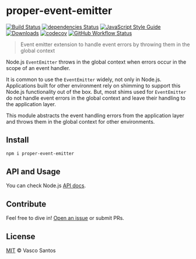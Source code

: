 # proper-event-emitter

[![Build Status](https://travis-ci.org/vasco-santos/proper-event-emitter.svg?branch=master)](https://travis-ci.org/vasco-santos/proper-event-emitter)
[![dependencies Status](https://david-dm.org/vasco-santos/proper-event-emitter/status.svg)](https://david-dm.org/vasco-santos/proper-event-emitter)
[![JavaScript Style Guide](https://img.shields.io/badge/code_style-standard-brightgreen.svg)](https://standardjs.com)
[![Downloads](https://img.shields.io/npm/dm/proper-event-emitter.svg)](https://www.npmjs.com/package/proper-event-emitter)
[![codecov](https://img.shields.io/codecov/c/github/vasco-santos/proper-event-emitter.svg?style=flat-square)](https://codecov.io/gh/vasco-santos/proper-event-emitter)
[![GitHub Workflow Status](https://img.shields.io/github/workflow/status/vasco-santos/proper-event-emitter/ci?label=ci&style=flat-square)](https://github.com/vasco-santos/proper-event-emitter/actions?query=branch%3Amaster+workflow%3Aci+)

> Event emitter extension to handle event errors by throwing them in the global context

Node.js `EventEmitter` throws in the global context when errors occur in the scope of an event handler.

It is common to use the `EventEmitter` widely, not only in Node.js. Applications built for other environment rely on shimming to support this Node.js functionality out of the box. But, most shims used for `EventEmitter` do not handle event errors in the global context and leave their handling to the application layer.

This module abstracts the event handling errors from the application layer and throws them in the global context for other environments.

## Install

```sh
npm i proper-event-emitter
```

## API and Usage

You can check Node.js [API docs](https://nodejs.org/api/events.html#events_class_eventemitter).

## Contribute

Feel free to dive in! [Open an issue](https://github.com/vasco-santos/proper-event-emitter/issues/new) or submit PRs.

## License

[MIT](LICENSE) © Vasco Santos
